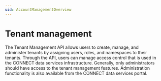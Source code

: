 ```yaml
---
uid: AccountManagementOverview
---
```


# Tenant management

The Tenant Management API allows users to create, manage, and administer tenants by assigning users, roles, and namespaces to their tenants. Through the API, users can manage access control that is used in the CONNECT data services infrastructure. Generally, only administrators should have access to the tenant management features. Administration functionality is also available from the CONNECT data services portal.
